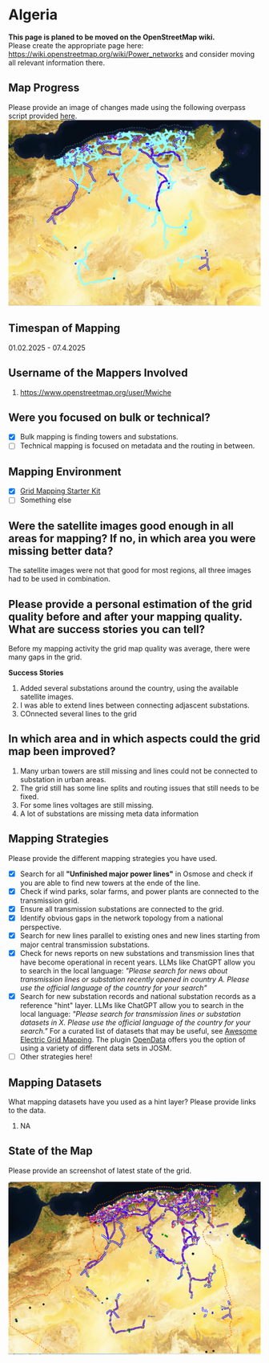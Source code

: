 # Algeria

**This page is planed to be moved on the OpenStreetMap wiki.**   
Please create the appropriate page here: https://wiki.openstreetmap.org/wiki/Power_networks and consider moving all relevant information there.

## Map Progress
Please provide an image of changes made using the following overpass script provided [here](https://github.com/open-energy-transition/KPI-OSM/tree/main/before_and_after).
![alt text](<images/delta-algeria-2025-04-07.png>)

## Timespan of Mapping
01.02.2025 - 07.4.2025

## Username of the Mappers Involved 
1. https://www.openstreetmap.org/user/Mwiche

## Were you focused on bulk or technical? 
- [x] Bulk mapping is finding towers and substations.
- [ ] Technical mapping is focused on metadata and the routing in between. 

## Mapping Environment  

- [x] [Grid Mapping Starter Kit](https://github.com/open-energy-transition/grid-mapping-starter-kit)
- [ ] Something else 

## Were the satellite images good enough in all areas for mapping? If no, in which area you were missing better data?
The satellite images were not that good for most regions, all three images had to be used in combination. 

## Please provide a personal estimation of the grid quality before and after your mapping quality. What are success stories you can tell?
Before my mapping activity the grid map quality was average, there were many gaps in the grid. 

**Success Stories** 
1. Added several substations around the country, using the available satellite images.
2. I was able to extend lines between connecting adjascent substations.
3. COnnected several lines to the grid

## In which area and in which aspects could the grid map been improved?
1. Many urban towers are still missing and lines could not be connected to substation in urban areas. 
3. The grid still has some line splits and routing issues that still needs to be fixed. 
4. For some lines voltages are still missing.
5. A lot of substations are missing meta data information 

## Mapping Strategies
Please provide the different mapping strategies you have used. 

- [x] Search for all **"Unfinished major power lines"** in Osmose and check if you are able to find new towers at the ende of the line.
- [x] Check if wind parks, solar farms, and power plants are connected to the transmission grid.
- [x] Ensure all transmission substations are connected to the grid.
- [x] Identify obvious gaps in the network topology from a national perspective.
- [x] Search for new lines parallel to existing ones and new lines starting from major central transmission substations.
- [x] Check for news reports on new substations and transmission lines that have become operational in recent years. LLMs like ChatGPT allow you to search in the local language: _"Please search for news about transmission lines or substation recently opened in country A. Please use the official language of the country for your search"_
- [x] Search for new substation records and national substation records as a reference "hint" layer. LLMs like ChatGPT allow you to search in the local language: _"Please search for transmission lines or substation datasets in X. Please use the official language of the country for your search."_ For a curated list of datasets that may be useful, see [Awesome Electric Grid Mapping](https://github.com/open-energy-transition/Awesome-Electric-Grid-Mapping). The plugin [OpenData](https://wiki.openstreetmap.org/wiki/JOSM/Plugins/OpenData) offers you the option of using a variety of different data sets in JOSM.
- [ ] Other strategies here!

## Mapping Datasets
What mapping datasets have you used as a hint layer? Please provide links to the data.

1. NA

## State of the Map
Please provide an screenshot of latest state of the grid.

![alt text](<images/algeria-2025-04-07.png>)
